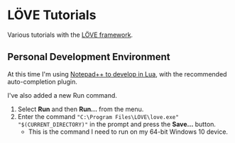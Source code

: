 # LÖVE Tutorials

Various tutorials with the [LÖVE framework](https://love2d.org/).

## Personal Development Environment

At this time I'm using [Notepad++ to develop in Lua](https://love2d.org/wiki/Notepad%2B%2B), with the recommended auto-completion plugin.

I've also added a new Run command.

1. Select **Run** and then **Run...** from the menu.
2. Enter the command `"C:\Program Files\LOVE\love.exe" "$(CURRENT_DIRECTORY)"` in the prompt and press the **Save...** button.
	- This is the command I need to run on my 64-bit Windows 10 device.
